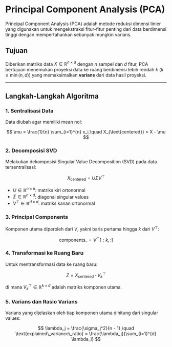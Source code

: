 # Principal Component Analysis (PCA)

Principal Component Analysis (PCA) adalah metode reduksi dimensi linier yang digunakan untuk mengekstraksi fitur-fitur penting dari data berdimensi tinggi dengan mempertahankan sebanyak mungkin varians.

## Tujuan

Diberikan matriks data $X \in \mathbb{R}^{n \times d}$ dengan $n$ sampel dan $d$ fitur, PCA bertujuan menemukan proyeksi data ke ruang berdimensi lebih rendah $k$ ($k \le \min(n, d)$) yang memaksimalkan **varians** dari data hasil proyeksi.

---

## Langkah-Langkah Algoritma

### 1. Sentralisasi Data

Data diubah agar memiliki mean nol:

$$
\mu = \frac{1}{n} \sum_{i=1}^{n} x_i,\quad X_{\text{centered}} = X - \mu
$$

### 2. Decomposisi SVD

Melakukan dekomposisi Singular Value Decomposition (SVD) pada data tersentralisasi:

$$
X_{\text{centered}} = U \Sigma V^\top
$$

* $U \in \mathbb{R}^{n \times n}$: matriks kiri ortonormal
* $\Sigma \in \mathbb{R}^{n \times d}$: diagonal singular values
* $V^\top \in \mathbb{R}^{d \times d}$: matriks kanan ortonormal

### 3. Principal Components

Komponen utama diperoleh dari $V$, yakni baris pertama hingga $k$ dari $V^\top$:

$$
\text{components\_} = V^\top[:k, :]
$$

### 4. Transformasi ke Ruang Baru

Untuk mentransformasi data ke ruang baru:

$$
Z = X_{\text{centered}} \cdot V_k^\top
$$

di mana $V_k^\top \in \mathbb{R}^{k \times d}$ adalah matriks komponen utama.

### 5. Varians dan Rasio Varians

Varians yang dijelaskan oleh tiap komponen utama dihitung dari singular values:

$$
\lambda_j = \frac{\sigma_j^2}{n - 1},\quad \text{explained\_variance\_ratio} = \frac{\lambda_j}{\sum_{i=1}^{d} \lambda_i}
$$